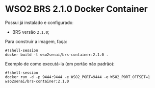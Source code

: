 # WSO2 BRS 2.1.0 Docker Container

Possui já instalado e configurado:

* BRS versão `2.1.0`;

Para construir a imagem, faça:

```
#!shell-session
docker build -t wso2senai/brs-container:2.1.0 .
```

Exemplo de como executá-la (em portão não padrão):

```
#!shell-session
docker run -d -p 9444:9444 -e WSO2_PORT=9444 -e WSO2_PORT_OFFSET=1 wso2senai/brs-container:2.1.0
```